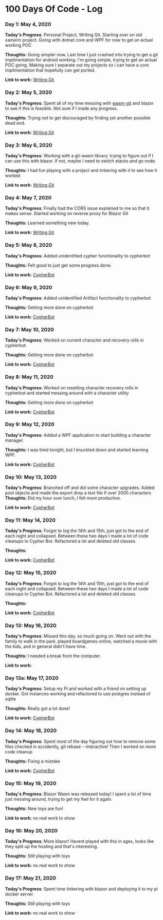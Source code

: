 # 100 Days Of Code - Log

### Day 1: May 4, 2020

**Today's Progress**: Personal Project, Writing Git.  Starting over on old xamerin project.  Going with dotnet core and WPF for now to get an actual working POC

**Thoughts:** Going simpler now.  Last time I just crashed into trying to get a git implimentation for android working.  I'm going simple, trying to get an actual POC going.  Making sure I separate out my projects so i can have a core implimentation that hopefully can get ported.

**Link to work:** [Writing Git](https://github.com/herrozerro/WritingGit)

### Day 2: May 5, 2020

**Today's Progress**: Spent all of my time messing with [wasm-git](https://github.com/petersalomonsen/wasm-git) and blazor to see if this is feasible.  Not sure if I made any progress.

**Thoughts:** Trying not to get discouraged by finding yet another possible dead end.

**Link to work:** [Writing Git](https://github.com/herrozerro/WritingGit)

### Day 3: May 6, 2020

**Today's Progress**: Working with a git-wasm library.  trying to figure out if I can use this with blazor.  If not, maybe I need to switch stacks and go node.

**Thoughts:** I had fun playing with a project and tinkering with it to see how it worked

**Link to work:** [Writing Git](https://github.com/herrozerro/WritingGit)

### Day 4: May 7, 2020

**Today's Progress**: Finally had the CORS issue explained to me so that it makes sense.  Started working on reverse proxy for Blazor Git

**Thoughts:** Learned something new today.

**Link to work:** [Writing Git](https://github.com/herrozerro/WritingGit)

### Day 5: May 8, 2020

**Today's Progress**: Added unidentified cypher functionality to cypherbot

**Thoughts:** Felt good to just get some progress done.

**Link to work:** [CypherBot](https://github.com/herrozerro/Cypher-Bot)

### Day 6: May 9, 2020

**Today's Progress**: Added unidentified Artifact functionality to cypherbot

**Thoughts:** Getting more done on cypherbot

**Link to work:** [CypherBot](https://github.com/herrozerro/Cypher-Bot)

### Day 7: May 10, 2020

**Today's Progress**: Worked on current character and recovery rolls in cypherbot

**Thoughts:** Getting more done on cypherbot

**Link to work:** [CypherBot](https://github.com/herrozerro/Cypher-Bot)

### Day 8: May 11, 2020

**Today's Progress**: Worked on resetting character recovery rolls in cypherbot and started messing around with a character utility

**Thoughts:** Getting more done on cypherbot

**Link to work:** [CypherBot](https://github.com/herrozerro/Cypher-Bot)

### Day 9: May 12, 2020

**Today's Progress**: Added a WPF application to start building a character manager.

**Thoughts:** I was tired tonight, but I knuckled down and started learning WPF.

**Link to work:** [CypherBot](https://github.com/herrozerro/Cypher-Bot)

### Day 10: May 13, 2020

**Today's Progress**: Branched off and did some character upgrades.  Added pool objects and made the export drop a text file if over 2000 characters
**Thoughts:** Did my hour over lunch, I felt more productive.

**Link to work:** [CypherBot](https://github.com/herrozerro/Cypher-Bot)

### Day 11: May 14, 2020

**Today's Progress**: Forgot to log the 14th and 15th, just got to the end of each night and collapsed.  Between these two days I made a lot of code cleanups to Cypher Bot.  Refactored a lot and deleted old classes.

**Thoughts:** 

**Link to work:** [CypherBot](https://github.com/herrozerro/Cypher-Bot)

### Day 12: May 15, 2020

**Today's Progress**: Forgot to log the 14th and 15th, just got to the end of each night and collapsed.  Between these two days I made a lot of code cleanups to Cypher Bot.  Refactored a lot and deleted old classes.

**Thoughts:** 

**Link to work:** [CypherBot](https://github.com/herrozerro/Cypher-Bot)

### Day 13: May 16, 2020

**Today's Progress**: Missed this day, so much going on.  Went out with the family to walk in the park.  played boardgames online, watched a movie with the kids, and in general didn't have time.

**Thoughts:** I needed a break from the computer.

**Link to work:** 

### Day 13a: May 17, 2020

**Today's Progress**: Setup my Pi and worked with a friend on setting up docker.  Got instances working and refactored to use postgres instead of sqlite

**Thoughts:** Really got a lot done!

**Link to work:** [CypherBot](https://github.com/herrozerro/Cypher-Bot)

### Day 14: May 18, 2020

**Today's Progress**: Spent most of the day figuring out how to remove some files checked in accidently, git rebase --interactive! Then I worked on more code cleanup

**Thoughts:** Fixing a mistake

**Link to work:** [CypherBot](https://github.com/herrozerro/Cypher-Bot)

### Day 15: May 19, 2020

**Today's Progress**: Blazor Wasm was released today!  I spent a lot of time just messing around, trying to get my feel for it again.

**Thoughts:** New toys are fun!

**Link to work:** no real work to show

### Day 16: May 20, 2020

**Today's Progress**: More blazor!  Havent played with this in ages, looks like they split up the hosting and that's interesting.

**Thoughts:** Still playing with toys

**Link to work:** no real work to show

### Day 17: May 21, 2020

**Today's Progress**: Spent time tinkering with blazor and deploying it to my pi docker server.

**Thoughts:** Still playing with toys

**Link to work:** no real work to show
